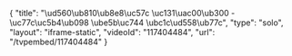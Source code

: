 {
    "title": "\ud560\ub810\ub8e8\uc57c \uc131\uac00\ub300 - \uc77c\uc5b4\ub098 \ube5b\uc744 \ubc1c\ud558\ub77c",
    "type": "solo",
    "layout": "iframe-static",
    "videoId": "117404484",
    "url": "\/tvpembed\/117404484"
}